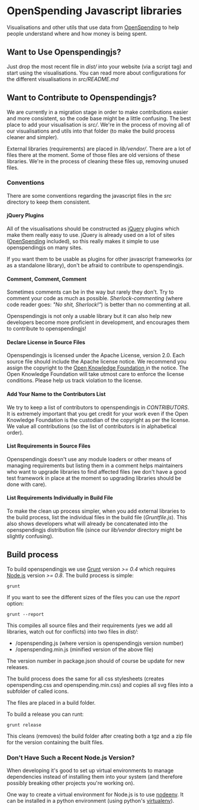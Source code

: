 # OpenSpending Javascript libraries

Visualisations and other utils that use data from [OpenSpending](http://openspending.org) to help people understand where and how money is being spent.

## Want to Use Openspendingjs?

Just drop the most recent file in *dist/* into your website (via a script tag) and start using the visualisations. You can read more about configurations for the different visualisations in *src/README.md*

## Want to Contribute to Openspendingjs?

We are currently in a migration stage in order to make contributions easier and more consistent, so the code base might be a little confusing. The best place to add your visualisation is *src/*. We're in the process of moving all of our visualisations and utils into that folder (to make the build process cleaner and simpler).

External libraries (requirements) are placed in *lib/vendor/*. There are a lot of files there at the moment. Some of those files are old versions of these libraries. We're in the process of cleaning these files up, removing unused files.

### Conventions

There are some conventions regarding the javascript files in the *src* directory to keep them consistent.

#### jQuery Plugins

All of the visualisations should be constructed as [jQuery](http://jquery.com) plugins which make them really easy to use. jQuery is already used on a lot of sites ([OpenSpending](http://openspending.org) included), so this really makes it simple to use openspendingjs on many sites.

If you want them to be usable as plugins for other javascript frameworks (or as a standalone library), don't be afraid to contribute to openspendingjs.

#### Comment, Comment, Comment

Sometimes comments can be in the way but rarely they don't. Try to comment your code as much as possible. *Sherlock-commenting* (where code reader goes: *"No shit, Sherlock!"*) is better than no commenting at all.

Openspendingjs is not only a usable library but it can also help new developers become more proficient in development, and encourages them to contribute to openspendingjs!

#### Declare License in Source Files

Openspendingjs is licensed under the Apache License, version 2.0. Each source file should include the Apache license notice. We recommend you assign the copyright to the [Open Knowledge Foundation ](http://okfn.org) in the notice. The Open Knowledge Foundation will take utmost care to enforce the license conditions. Please help us track violation to the license.

#### Add Your Name to the Contributors List

We try to keep a list of contributors to openspendingjs in *CONTRIBUTORS*. It is extremely important that you get credit for your work even if the Open Knowledge Foundation is the custodian of the copyright as per the license. We value all contributions (so the list of contributors is in alphabetical order).

#### List Requirements in Source Files

Openspendingjs doesn't use any module loaders or other means of managing requirements but listing them in a comment helps maintainers who want to upgrade libraries to find affected files (we don't have a good test framework in place at the moment so upgrading libraries should be done with care).

#### List Requirements Individually in Build File

To make the clean up process simpler, when you add external libraries to the build process, list the individual files in the build file (*Gruntfile.js*). This also shows developers what will already be concatenated into the openspendingjs distribution file (since our *lib/vendor* directory might be slightly confusing).

## Build process

To build openspendingjs we use [Grunt](http://gruntjs.com/) version *>= 0.4* which requires [Node.js](http://nodejs.org) version *>= 0.8*. The build process is simple:

    grunt

If you want to see the different sizes of the files you can use the *report* option:

    grunt --report

This compiles all source files and their requirements (yes we add all libraries, watch out for conflicts) into two files in *dist/*:

* <version>/openspending.js (where version is openspendingjs version number)
* <version>/openspending.min.js (minified version of the above file)

The version number in package.json should of course be update for new releases.

The build process does the same for all css stylesheets (creates openspending.css and openspending.min.css) and copies all svg files into a subfolder of <version> called icons.

The files are placed in a build folder.

To build a release you can runt:

    grunt release

This cleans (removes) the build folder after creating both a tgz and a zip file for the version containing the built files.

### Don't Have Such a Recent Node.js Version?

When developing it's good to set up virtual environments to manage dependencies instead of installing them into your system (and therefore possibly breaking other projects you're working on).

One way to create a virtual environment for Node.js is to use [nodeenv](https://github.com/ekalinin/nodeenv). It can be installed in a python environment (using python's [virtualenv](http://www.virtualenv.org/)).
